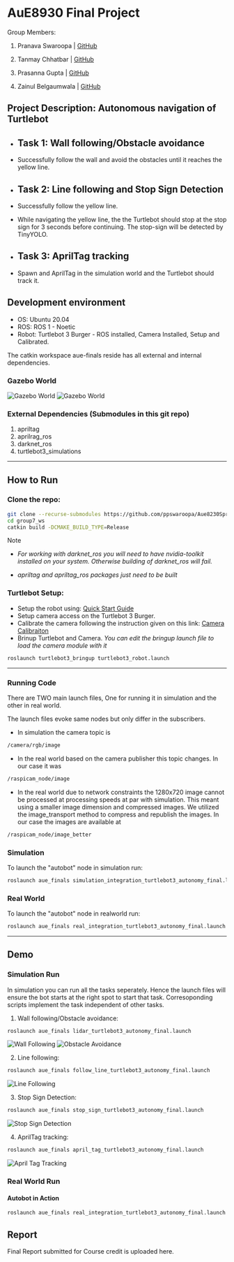 
# **AuE8930 Final Project**

Group Members:

1. Pranava Swaroopa | [GitHub](https://github.com/ppswaroopa)

2. Tanmay Chhatbar | [GitHub](https://github.com/TanmayChhatbar)

3. Prasanna Gupta | [GitHub](https://github.com/hthalla)

4. Zainul Belgaumwala | [GitHub](https://github.com/zainul-b)

## **Project Description: Autonomous navigation of Turtlebot**

* ## Task 1: Wall following/Obstacle avoidance

* Successfully follow the wall and avoid the obstacles until it reaches the yellow line.

* ## Task 2: Line following and Stop Sign Detection

* Successfully follow the yellow line.
* While navigating the yellow line, the the Turtlebot should stop at the stop sign for 3 seconds before continuing. The stop-sign will be detected by TinyYOLO.

* ## Task 3: AprilTag tracking

* Spawn and AprilTag in the simulation world and the Turtlebot should track it.

## **Development environment**

* OS: Ubuntu 20.04
* ROS: ROS 1 - Noetic
* Robot: Turtlebot 3 Burger - ROS installed, Camera Installed, Setup and Calibrated.

The catkin workspace aue-finals reside has all external and internal dependencies.

### **Gazebo World**

![Gazebo World](aue_finals/screenshots/sim_world_1.png)
![Gazebo World](aue_finals/screenshots/sim_world_2.png)

### External Dependencies (Submodules in this git repo)

1. apriltag
2. aprilrag_ros
3. darknet_ros
4. turtlebot3_simulations

---

## **How to Run**

### **Clone the repo:**

```bash
git clone --recurse-submodules https://github.com/ppswaroopa/Aue8230Spring2022_Group7.git
cd group7_ws
catkin build -DCMAKE_BUILD_TYPE=Release
```

Note

* *For working with darknet_ros you will need to have nvidia-toolkit installed on your system. Otherwise building of darknet_ros will fail.*

* *apriltag and apriltag_ros packages just need to be built*

### **Turtlebot Setup:**

* Setup the robot using: [Quick Start Guide](https://emanual.robotis.com/docs/en/platform/turtlebot3/quick-start/)
* Setup camera access on the Turtlebot 3 Burger.
* Calibrate the camera following the instruction given on this link: [Camera Calibraiton](https://emanual.robotis.com/docs/en/platform/turtlebot3/autonomous_driving/#camera-calibration)
* Brinup Turtlebot and Camera. *You can edit the bringup launch file to load the camera module with it*

```bash
roslaunch turtlebot3_bringup turtlebot3_robot.launch
```

---

### **Running Code**

There are TWO main launch files, One for running it in simulation and the other in real world.

The launch files evoke same nodes but only differ in the subscribers.

* In simulation the camera topic is

```bash
/camera/rgb/image
```

* In the real world based on the camera publisher this topic changes. In our case it was

```bash
/raspicam_node/image
```

* In the real world due to network constraints the 1280x720 image cannot be processed at processing speeds at par with simulation. This meant using a smaller image dimension and compressed images. We utilized the image_transport method to compress and republish the images. In our case the images are available at

```bash
/raspicam_node/image_better
```

### Simulation

To launch the "autobot" node in simulation run:

```bash
roslaunch aue_finals simulation_integration_turtlebot3_autonomy_final.launch
```

### Real World

To launch the "autobot" node in realworld run:

```bash
roslaunch aue_finals real_integration_turtlebot3_autonomy_final.launch
```

---

## **Demo**

### Simulation Run

In simulation you can run all the tasks seperately. Hence the launch files will ensure the bot starts at the right spot to start that task. Corresoponding scripts implement the task independent of other tasks.

1. Wall following/Obstacle avoidance:

```bash
roslaunch aue_finals lidar_turtlebot3_autonomy_final.launch
```

![Wall Following](aue_finals/screenshots/Wall%20Following.png)
![Obstacle Avoidance](aue_finals/screenshots/Obstacle%20Avoidance.png)

2. Line following:

```bash
roslaunch aue_finals follow_line_turtlebot3_autonomy_final.launch
```

![Line Following](aue_finals/screenshots/Line%20Follower.png)

3. Stop Sign Detection:

```bash
roslaunch aue_finals stop_sign_turtlebot3_autonomy_final.launch
```

![Stop Sign Detection](aue_finals/screenshots/Stop%20Sign%20Recognition.png)

4. AprilTag tracking:

```bash
roslaunch aue_finals april_tag_turtlebot3_autonomy_final.launch
```

![April Tag Tracking](aue_finals/screenshots/April%20Tag%20Tracking.png)

### Real World Run

#### Autobot in Action

```bash
roslaunch aue_finals real_integration_turtlebot3_autonomy_final.launch
```

## **Report**

Final Report submitted for Course credit is uploaded here.
